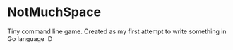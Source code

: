 # NotMuchSpace
Tiny command line game. Created as my first attempt to write something in Go language :D
